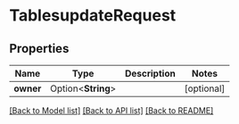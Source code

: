 # TablesupdateRequest

## Properties

Name | Type | Description | Notes
------------ | ------------- | ------------- | -------------
**owner** | Option<**String**> |  | [optional]

[[Back to Model list]](../README.md#documentation-for-models) [[Back to API list]](../README.md#documentation-for-api-endpoints) [[Back to README]](../README.md)


